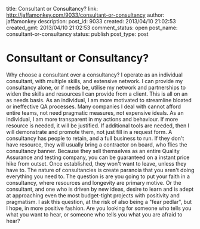 title: Consultant or Consultancy?
link: http://jaffamonkey.com/9033/consultant-or-consultancy
author: jaffamonkey
description: 
post_id: 9033
created: 2013/04/10 21:02:53
created_gmt: 2013/04/10 21:02:53
comment_status: open
post_name: consultant-or-consultancy
status: publish
post_type: post

# Consultant or Consultancy?

Why choose a consultant over a consultancy? I operate as an individual consultant, with multiple skills, and extensive network. I can provide my consultancy alone, or if needs be, utilise my network and partnerships to widen the skills and resources I can provide from a client. This is all on an as needs basis.  As an individual, I am more motivated to streamline bloated or ineffective QA processes. Many companies I deal with cannot afford entire teams, not need pragmatic measures, not expensive ideals. As an individual, I am more transparent in my actions and behaviour. If more resource is needed, it will be justified. If additional tools are needed, then I will demonstrate and promote them, not just fill in a request form. A consultancy has people to retain, and a full business to run. If they don't have resource, they will usually bring a contractor on board, who flies the consultancy banner. Because they sell themselves as an entire Quality Assurance and testing company, you can be guaranteed on a instant price hike from outset. Once established, they won't want to leave, unless they have to. The nature of consultancies is create paranoia that you aren't doing everything you need to. The question is are you going to put your faith in a consultancy, where resources and longevity are primary motive. Or the consultant, and one who is driven by new ideas, desire to learn and is adept at approaching even the most budget-tight projects with positivity and pragmatism. I ask this question, at the risk of also being a "fear pedlar", but I hope, in more positive fashion. Are you looking for someone who tells you what you want to hear, or someone who tells you what you are afraid to hear?